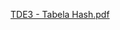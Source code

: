 [TDE3 - Tabela Hash.pdf](https://github.com/user-attachments/files/17721834/TDE3.-.Tabela.Hash.pdf)
